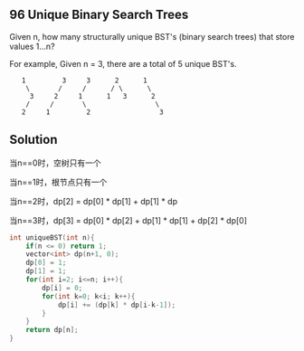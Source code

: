 ## 96	Unique Binary Search Trees

Given n, how many structurally unique BST's (binary search trees) that store values 1...n?

For example,
Given n = 3, there are a total of 5 unique BST's.

```
   1         3     3      2      1
    \       /     /      / \      \
     3     2     1      1   3      2
    /     /       \                 \
   2     1         2                 3
```


## Solution

当n==0时，空树只有一个

当n==1时，根节点只有一个

当n==2时，dp[2] = dp[0] * dp[1] + dp[1] * dp

当n==3时，dp[3] = dp[0] * dp[2] + dp[1] * dp[1] + dp[2] * dp[0]


```C++
int uniqueBST(int n){
	if(n <= 0) return 1;
	vector<int> dp(n+1, 0);
	dp[0] = 1;
	dp[1] = 1;
	for(int i=2; i<=n; i++){
		dp[i] = 0;
		for(int k=0; k<i; k++){
			dp[i] += (dp[k] * dp[i-k-1]);
		}
	}
	return dp[n];
}
```
